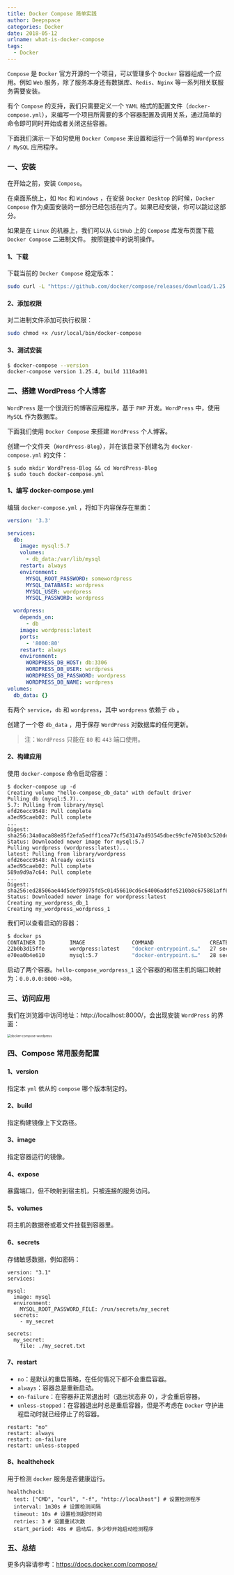```yaml
---
title: Docker Compose 简单实践
author: Deepspace
categories: Docker
date: 2018-05-12
urlname: what-is-docker-compose
tags:
  - Docker
---
```


`Compose` 是 `Docker` 官方开源的一个项目，可以管理多个 `Docker` 容器组成一个应用。例如 `Web` 服务，除了服务本身还有数据库、`Redis`、`Nginx` 等一系列相关联服务需要安装。

有个 `Compose` 的支持，我们只需要定义一个 `YAML` 格式的配置文件（`docker-compose.yml`），来编写一个项目所需要的多个容器配置及调用关系，通过简单的命令即可同时开始或者关闭这些容器。

下面我们演示一下如何使用 `Docker Compose` 来设置和运行一个简单的 `Wordpress / MySQL` 应用程序。

<!-- more -->

### 一、安装

在开始之前，安装 `Compose`。

在桌面系统上，如 `Mac` 和 `Windows` ，在安装 `Docker Desktop` 的时候，`Docker Compose` 作为桌面安装的一部分已经包括在内了。如果已经安装，你可以跳过这部分。

如果是在 `Linux` 的机器上，我们可以从 `GitHub` 上的 `Compose` 库发布页面下载 `Docker Compose` 二进制文件。 按照链接中的说明操作。

#### 1、下载

下载当前的 `Docker Compose` 稳定版本：

```bash
sudo curl -L "https://github.com/docker/compose/releases/download/1.25.4/docker-compose-$(uname -s)-$(uname -m)" -o /usr/local/bin/docker-compose
```

#### 2、添加权限

对二进制文件添加可执行权限：

```bash
sudo chmod +x /usr/local/bin/docker-compose
```

#### 3、测试安装

```bash
$ docker-compose --version
docker-compose version 1.25.4, build 1110ad01
```

### 二、搭建 WordPress 个人博客

`WordPress` 是一个很流行的博客应用程序，基于 `PHP` 开发。`WordPress` 中，使用 `MySQL` 作为数据库。

下面我们使用 `Docker Compose` 来搭建 `WordPress` 个人博客。

创建一个文件夹（`WordPress-Blog`），并在该目录下创建名为 `docker-compose.yml` 的文件：

```shell
$ sudo mkdir WordPress-Blog && cd WordPress-Blog
$ sudo touch docker-compose.yml
```

#### 1、编写 docker-compose.yml

编辑 `docker-compose.yml` ，将如下内容保存在里面：

```yml
version: '3.3'

services:
  db:
    image: mysql:5.7
    volumes:
      - db_data:/var/lib/mysql
    restart: always
    environment:
      MYSQL_ROOT_PASSWORD: somewordpress
      MYSQL_DATABASE: wordpress
      MYSQL_USER: wordpress
      MYSQL_PASSWORD: wordpress

  wordpress:
    depends_on:
      - db
    image: wordpress:latest
    ports:
      - '8000:80'
    restart: always
    environment:
      WORDPRESS_DB_HOST: db:3306
      WORDPRESS_DB_USER: wordpress
      WORDPRESS_DB_PASSWORD: wordpress
      WORDPRESS_DB_NAME: wordpress
volumes:
  db_data: {}
```

有两个 `service`，`db` 和 `wordpress`，其中 `wordpress` 依赖于 `db` 。

创建了一个卷 `db_data` ，用于保存 `WordPress` 对数据库的任何更新。

> 注：`WordPress` 只能在 `80` 和 `443` 端口使用。

#### 2、构建应用

使用 `docker-compose` 命令启动容器：

```shell
$ docker-compose up -d
Creating volume "hello-compose_db_data" with default driver
Pulling db (mysql:5.7)...
5.7: Pulling from library/mysql
efd26ecc9548: Pull complete
a3ed95caeb02: Pull complete
...
Digest: sha256:34a0aca88e85f2efa5edff1cea77cf5d3147ad93545dbec99cfe705b03c520de
Status: Downloaded newer image for mysql:5.7
Pulling wordpress (wordpress:latest)...
latest: Pulling from library/wordpress
efd26ecc9548: Already exists
a3ed95caeb02: Pull complete
589a9d9a7c64: Pull complete
...
Digest: sha256:ed28506ae44d5def89075fd5c01456610cd6c64006addfe5210b8c675881aff6
Status: Downloaded newer image for wordpress:latest
Creating my_wordpress_db_1
Creating my_wordpress_wordpress_1
```

我们可以查看启动的容器：

```bash
$ docker ps
CONTAINER ID        IMAGE               COMMAND                  CREATED             STATUS              PORTS                                 NAMES
22b0b3d15ffe        wordpress:latest    "docker-entrypoint.s…"   27 seconds ago      Up 26 seconds       0.0.0.0:8000->80/tcp                  hello-compose_wordpress_1
e70ea0b4e610        mysql:5.7           "docker-entrypoint.s…"   28 seconds ago      Up 27 seconds       3306/tcp, 33060/tcp                   hello-compose_db_1
```

启动了两个容器。`hello-compose_wordpress_1` 这个容器的和宿主机的端口映射为：`0.0.0.0:8000->80`。

### 三、访问应用

我们在浏览器中访问地址：http://localhost:8000/，会出现安装 `WordPress` 的界面：

<img src="https://deepspace.coding.net/p/personal-blog/d/ImageHosting/git/raw/master/Docker/docker-compose-wordpress.png" alt="docker-compose-wordpress" style="zoom:50%;" />

### 四、Compose 常用服务配置

#### 1、version

指定本 `yml` 依从的 `compose` 哪个版本制定的。

#### 2、build

指定构建镜像上下文路径。

#### 3、image

指定容器运行的镜像。

#### 4、expose

暴露端口，但不映射到宿主机，只被连接的服务访问。

#### 5、volumes

将主机的数据卷或着文件挂载到容器里。

#### 6、secrets

存储敏感数据，例如密码：

```
version: "3.1"
services:

mysql:
  image: mysql
  environment:
    MYSQL_ROOT_PASSWORD_FILE: /run/secrets/my_secret
  secrets:
    - my_secret

secrets:
  my_secret:
    file: ./my_secret.txt
```

#### 7、restart

- `no`：是默认的重启策略，在任何情况下都不会重启容器。
- `always`：容器总是重新启动。
- `on-failure`：在容器非正常退出时（退出状态非 0），才会重启容器。
- `unless-stopped`：在容器退出时总是重启容器，但是不考虑在 `Docker` 守护进程启动时就已经停止了的容器。

```
restart: "no"
restart: always
restart: on-failure
restart: unless-stopped
```

#### 8、healthcheck

用于检测 `docker` 服务是否健康运行。

```
healthcheck:
  test: ["CMD", "curl", "-f", "http://localhost"] # 设置检测程序
  interval: 1m30s # 设置检测间隔
  timeout: 10s # 设置检测超时时间
  retries: 3 # 设置重试次数
  start_period: 40s # 启动后，多少秒开始启动检测程序
```

### 五、总结

更多内容请参考：https://docs.docker.com/compose/
